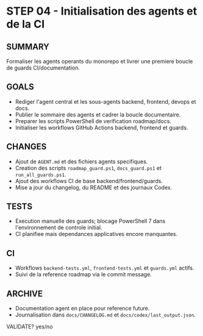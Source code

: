 # STEP 04 - Initialisation des agents et de la CI

## SUMMARY
Formaliser les agents operants du monorepo et livrer une premiere boucle de guards CI/documentation.

## GOALS
- Rediger l'agent central et les sous-agents backend, frontend, devops et docs.
- Publier le sommaire des agents et cadrer la boucle documentaire.
- Preparer les scripts PowerShell de verification roadmap/docs.
- Initialiser les workflows GitHub Actions backend, frontend et guards.

## CHANGES
- Ajout de `AGENT.md` et des fichiers agents specifiques.
- Creation des scripts `roadmap_guard.ps1`, `docs_guard.ps1` et `run_all_guards.ps1`.
- Ajout des workflows CI de base backend/frontend/guards.
- Mise a jour du changelog, du README et des journaux Codex.

## TESTS
- Execution manuelle des guards; blocage PowerShell 7 dans l'environnement de controle initial.
- CI planifiee mais dependances applicatives encore manquantes.

## CI
- Workflows `backend-tests.yml`, `frontend-tests.yml` et `guards.yml` actifs.
- Suivi de la reference roadmap via le commit message.

## ARCHIVE
- Documentation agent en place pour reference future.
- Journalisation dans `docs/CHANGELOG.md` et `docs/codex/last_output.json`.

VALIDATE? yes/no
